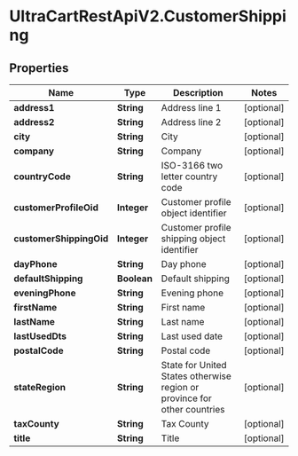 # UltraCartRestApiV2.CustomerShipping

## Properties
Name | Type | Description | Notes
------------ | ------------- | ------------- | -------------
**address1** | **String** | Address line 1 | [optional] 
**address2** | **String** | Address line 2 | [optional] 
**city** | **String** | City | [optional] 
**company** | **String** | Company | [optional] 
**countryCode** | **String** | ISO-3166 two letter country code | [optional] 
**customerProfileOid** | **Integer** | Customer profile object identifier | [optional] 
**customerShippingOid** | **Integer** | Customer profile shipping object identifier | [optional] 
**dayPhone** | **String** | Day phone | [optional] 
**defaultShipping** | **Boolean** | Default shipping | [optional] 
**eveningPhone** | **String** | Evening phone | [optional] 
**firstName** | **String** | First name | [optional] 
**lastName** | **String** | Last name | [optional] 
**lastUsedDts** | **String** | Last used date | [optional] 
**postalCode** | **String** | Postal code | [optional] 
**stateRegion** | **String** | State for United States otherwise region or province for other countries | [optional] 
**taxCounty** | **String** | Tax County | [optional] 
**title** | **String** | Title | [optional] 


